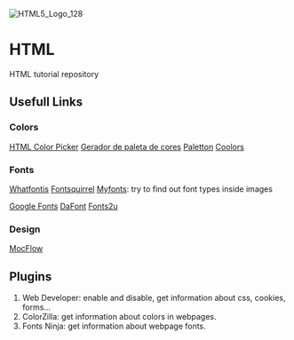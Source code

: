 ![HTML5_Logo_128](https://github.com/ElmarUhl/HTML/assets/157088447/829b48c8-d4c2-4732-90a7-8e25a954195e)

# HTML
HTML tutorial repository

## Usefull Links

### Colors

[HTML Color Picker](https://www.w3schools.com/colors/colors_picker.asp)
[Gerador de paleta de cores](https://color.adobe.com/pt/)
[Paletton](https://paletton.com/#uid=33g0F0ksDvKhQFNn1zmvOqf--kH)
[Coolors](https://coolors.co/)

### Fonts
[Whatfontis](https://www.whatfontis.com/) [Fontsquirrel](https://www.fontsquirrel.com/) [Myfonts](https://www.myfonts.com/): try to find out font types inside images

[Google Fonts](https://fonts.google.com/) [DaFont](https://www.dafont.com/pt/) [Fonts2u](https://pt.fonts2u.com/)

### Design

[MocFlow](https://mockflow.com/)

## Plugins
1. Web Developer: enable and disable, get information about css, cookies, forms...
2. ColorZilla: get information about colors in webpages.
3. Fonts Ninja: get information about webpage fonts.

